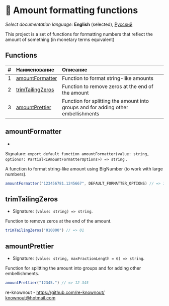 # 🧱 Amount formatting functions

_Select documentation language:_ **English** (selected),
[Русский](https://github.com/re-knownout/amount-formatter/tree/master/package/README.ru-RU.md)

This project is a set of functions for formatting numbers that reflect the amount of something
(in monetary terms equivalent)

## Functions

|   # | Наименование                          | Описание                                                                          |
|----:|:--------------------------------------|:----------------------------------------------------------------------------------|
|   1 | [amountFormatter](#amountformatter)   | Function to format string-like amounts                                            |
|   2 | [trimTailingZeros](#trimtailingzeros) | Function to remove zeros at the end of the amount                                 |
|   3 | [amountPrettier](#amountprettier)     | Function for splitting the amount into groups and for adding other embellishments |

## amountFormatter

-

Signature: `export default function amountFormatter(value: string, options?: Partial<IAmountFormatterOptions>) => string`
.

A function to format string-like amount using BigNumber (to work with large numbers).

```ts
amountFormatter("123456781.1245667", DEFAULT_FORMATTER_OPTIONS) // => 123 456 781...
```

## trimTailingZeros

- Signature: `(value: string) => string`.

Function to remove zeros at the end of the amount.

```ts
trimTailingZeros("010000") // => 01
```

## amountPrettier

- Signature: `(value: string, maxFractionLength = 6) => string`.

Function for splitting the amount into groups and for adding other embellishments.

```ts
amountPrettier("12345.") // => 12 345
```

re-knownout - https://github.com/re-knownout/
<br>knownout@hotmail.com
